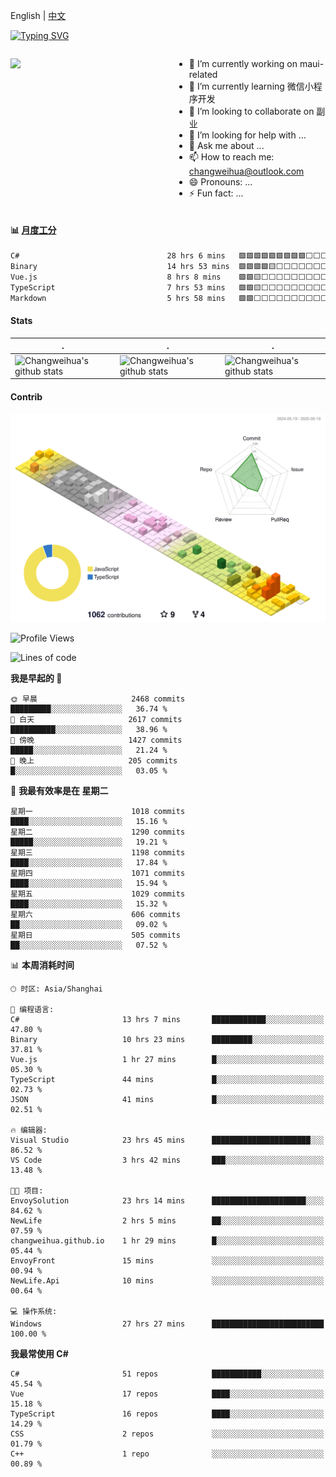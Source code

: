 English | [中文](README_CN.md)

[![Typing SVG](https://readme-typing-svg.herokuapp.com?color=%2336BCF7&center=true&vCenter=true&width=600&lines=Hi+there+👋,+I+am+Chang+Weihua;+Welcome+to+My+Profile!;Over+9+years+of+programming+experience;Always+learning+new+things+)](https://git.io/typing-svg)

<div style="display: grid;gap: 20px;grid-template-columns: repeat(auto-fit, minmax(240px, 1fr));">

[<img src="https://github-readme-stats.vercel.app/api?username=changweihua&show_icons=true&locale=cn" />](https://metrics.lecoq.io/changweihua#gh-light-mode-only)

<div>

- 🔭 I’m currently working on maui-related
- 🌱 I’m currently learning 微信小程序开发
- 👯 I’m looking to collaborate on 副业
- 🤔 I’m looking for help with ...
- 💬 Ask me about ...
- 📫 How to reach me: changweihua@outlook.com
- 😄 Pronouns: ...
- ⚡ Fun fact: ...

</div>

</div>

#### :bar_chart: [月度工分](https://github.com/changweihua/wakapi)

<!--START_SECTION:wakao-->

```txt
C#                                 28 hrs 6 mins   🟩🟩🟩🟩🟩🟩🟩🟩🟩⬜⬜⬜⬜⬜⬜⬜⬜⬜⬜⬜⬜⬜⬜⬜⬜   35.62 %
Binary                             14 hrs 53 mins  🟩🟩🟩🟩🟨⬜⬜⬜⬜⬜⬜⬜⬜⬜⬜⬜⬜⬜⬜⬜⬜⬜⬜⬜⬜   18.87 %
Vue.js                             8 hrs 8 mins    🟩🟩🟨⬜⬜⬜⬜⬜⬜⬜⬜⬜⬜⬜⬜⬜⬜⬜⬜⬜⬜⬜⬜⬜⬜   10.31 %
TypeScript                         7 hrs 53 mins   🟩🟩🟨⬜⬜⬜⬜⬜⬜⬜⬜⬜⬜⬜⬜⬜⬜⬜⬜⬜⬜⬜⬜⬜⬜   10.00 %
Markdown                           5 hrs 58 mins   🟩🟩⬜⬜⬜⬜⬜⬜⬜⬜⬜⬜⬜⬜⬜⬜⬜⬜⬜⬜⬜⬜⬜⬜⬜   07.57 %
```

<!--END_SECTION:wakao-->

#### Stats ####


| .                                                                                                                                            | .                                                                                                                                      | .                                                                                                                                                     |
| -------------------------------------------------------------------------------------------------------------------------------------------- | -------------------------------------------------------------------------------------------------------------------------------------- | ----------------------------------------------------------------------------------------------------------------------------------------------------- |
| ![Changweihua's github stats](https://github-readme-stats.vercel.app/api?username=changweihua&show_icons=true&theme=radical&hide_title=true) | ![Changweihua's github stats](https://github-readme-stats.vercel.app/api/top-langs/?username=changweihua&theme=radical&layout=compact) | ![Changweihua's github stats](https://github-readme-stats.vercel.app/api?username=changweihua&show_icons=true&theme=radical&include_all_commits=true) |


#### Contrib ####

<!--   profile-green-animate -->
![](./profile-3d-contrib/profile-south-season-animate.svg)

<!--START_SECTION:waka-->
![Profile Views](http://img.shields.io/badge/%E4%B8%AA%E4%BA%BA%E8%B5%84%E6%96%99%E8%A7%82%E7%9C%8B%E6%AC%A1%E6%95%B0-1-blue)

![Lines of code](https://img.shields.io/badge/%E4%BB%8E%E3%80%8CHello%20World%E3%80%8D%E8%B5%B7%E6%88%91%E5%B7%B2%E7%BB%8F%E5%86%99%E4%BA%86-24.0%20million%20%E8%A1%8C%E4%BB%A3%E7%A0%81-blue)

**我是早起的 🐤** 

```text
🌞 早晨                     2468 commits        █████████░░░░░░░░░░░░░░░░   36.74 % 
🌆 白天                     2617 commits        ██████████░░░░░░░░░░░░░░░   38.96 % 
🌃 傍晚                     1427 commits        █████░░░░░░░░░░░░░░░░░░░░   21.24 % 
🌙 晚上                     205 commits         █░░░░░░░░░░░░░░░░░░░░░░░░   03.05 % 
```
📅 **我最有效率是在 星期二** 

```text
星期一                      1018 commits        ████░░░░░░░░░░░░░░░░░░░░░   15.16 % 
星期二                      1290 commits        █████░░░░░░░░░░░░░░░░░░░░   19.21 % 
星期三                      1198 commits        ████░░░░░░░░░░░░░░░░░░░░░   17.84 % 
星期四                      1071 commits        ████░░░░░░░░░░░░░░░░░░░░░   15.94 % 
星期五                      1029 commits        ████░░░░░░░░░░░░░░░░░░░░░   15.32 % 
星期六                      606 commits         ██░░░░░░░░░░░░░░░░░░░░░░░   09.02 % 
星期日                      505 commits         ██░░░░░░░░░░░░░░░░░░░░░░░   07.52 % 
```


📊 **本周消耗时间** 

```text
🕑︎ 时区: Asia/Shanghai

💬 编程语言: 
C#                       13 hrs 7 mins       ████████████░░░░░░░░░░░░░   47.80 % 
Binary                   10 hrs 23 mins      █████████░░░░░░░░░░░░░░░░   37.81 % 
Vue.js                   1 hr 27 mins        █░░░░░░░░░░░░░░░░░░░░░░░░   05.30 % 
TypeScript               44 mins             █░░░░░░░░░░░░░░░░░░░░░░░░   02.73 % 
JSON                     41 mins             █░░░░░░░░░░░░░░░░░░░░░░░░   02.51 % 

🔥 编辑器: 
Visual Studio            23 hrs 45 mins      ██████████████████████░░░   86.52 % 
VS Code                  3 hrs 42 mins       ███░░░░░░░░░░░░░░░░░░░░░░   13.48 % 

🐱‍💻 项目: 
EnvoySolution            23 hrs 14 mins      █████████████████████░░░░   84.62 % 
NewLife                  2 hrs 5 mins        ██░░░░░░░░░░░░░░░░░░░░░░░   07.59 % 
changweihua.github.io    1 hr 29 mins        █░░░░░░░░░░░░░░░░░░░░░░░░   05.44 % 
EnvoyFront               15 mins             ░░░░░░░░░░░░░░░░░░░░░░░░░   00.94 % 
NewLife.Api              10 mins             ░░░░░░░░░░░░░░░░░░░░░░░░░   00.64 % 

💻 操作系统: 
Windows                  27 hrs 27 mins      █████████████████████████   100.00 % 
```

**我最常使用 C#** 

```text
C#                       51 repos            ███████████░░░░░░░░░░░░░░   45.54 % 
Vue                      17 repos            ████░░░░░░░░░░░░░░░░░░░░░   15.18 % 
TypeScript               16 repos            ████░░░░░░░░░░░░░░░░░░░░░   14.29 % 
CSS                      2 repos             ░░░░░░░░░░░░░░░░░░░░░░░░░   01.79 % 
C++                      1 repo              ░░░░░░░░░░░░░░░░░░░░░░░░░   00.89 % 
```




<!--END_SECTION:waka-->


<!-- ![](assets/Bottom_down.svg) -->
